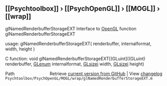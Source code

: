 ## [[Psychtoolbox]] &#8250; [[PsychOpenGL]] &#8250; [[MOGL]] &#8250; [[wrap]]

glNamedRenderbufferStorageEXT  Interface to [OpenGL](OpenGL) function glNamedRenderbufferStorageEXT  
  
usage:  glNamedRenderbufferStorageEXT( renderbuffer, internalformat, width, height )  
  
C function:  void glNamedRenderbufferStorageEXT[(GLuint]((GLuint) renderbuffer, [GLenum](GLenum) internalformat, [GLsizei](GLsizei) width, [GLsizei](GLsizei) height)  




<div class="code_header" style="text-align:right;">
  <span style="float:left;">Path&nbsp;&nbsp;</span> <span class="counter">Retrieve <a href=
  "https://raw.github.com/Psychtoolbox-3/Psychtoolbox-3/beta/Psychtoolbox/PsychOpenGL/MOGL/wrap/glNamedRenderbufferStorageEXT.m">current version from GitHub</a> | View <a href=
  "https://github.com/Psychtoolbox-3/Psychtoolbox-3/commits/beta/Psychtoolbox/PsychOpenGL/MOGL/wrap/glNamedRenderbufferStorageEXT.m">changelog</a></span>
</div>
<div class="code">
  <code>Psychtoolbox/PsychOpenGL/MOGL/wrap/glNamedRenderbufferStorageEXT.m</code>
</div>

